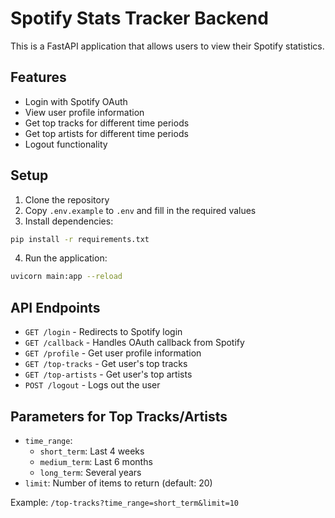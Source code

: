 # Spotify Stats Tracker Backend

This is a FastAPI application that allows users to view their Spotify statistics.

## Features

- Login with Spotify OAuth
- View user profile information
- Get top tracks for different time periods
- Get top artists for different time periods
- Logout functionality

## Setup

1. Clone the repository
2. Copy `.env.example` to `.env` and fill in the required values
3. Install dependencies:

```bash
pip install -r requirements.txt
```

4. Run the application:

```bash
uvicorn main:app --reload
```

## API Endpoints

- `GET /login` - Redirects to Spotify login
- `GET /callback` - Handles OAuth callback from Spotify
- `GET /profile` - Get user profile information
- `GET /top-tracks` - Get user's top tracks
- `GET /top-artists` - Get user's top artists
- `POST /logout` - Logs out the user

## Parameters for Top Tracks/Artists

- `time_range`: 
  - `short_term`: Last 4 weeks
  - `medium_term`: Last 6 months
  - `long_term`: Several years
- `limit`: Number of items to return (default: 20)

Example: `/top-tracks?time_range=short_term&limit=10`
